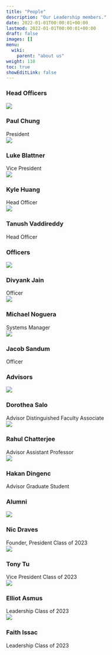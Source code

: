 ```yaml
---
title: "People"
description: "Our Leadership members."
date: 2022-01-01T00:00:01+00:00
lastmod: 2022-01-01T00:00:01+00:00
draft: false
images: []
menu:
  wiki:
    parent: "about us"
weight: 110
toc: true
showEditLink: false
---
```

<link rel="stylesheet" href="/css/people.css">

### Head Officers

<div>
 <div class="row" style="--bs-gutter-x: 15px;">
  <div class="col-md-4">
   <div class="our-team">
    <div class="pic">
     <img src="/images/people/paul.jpg">
    </div>
    <h3 class="title">Paul Chung</h3>
    <span class="role">President</span>
   </div>
  </div>
  <div class="col-md-4">
   <div class="our-team">
    <div class="pic">
     <img src="/images/people/luke.jpg">
    </div>
    <h3 class="title">Luke Blattner</h3>
    <span class="role">Vice President</span>
   </div>
  </div>
  <div class="col-md-4">
   <div class="our-team">
    <div class="pic">
     <img src="/images/people/default.jpg">
    </div>
    <h3 class="title">Kyle Huang</h3>
    <span class="role">Head Officer</span>
   </div>
  </div>
  <div class="col-md-4">
   <div class="our-team">
    <div class="pic">
     <img src="/images/people/tanush.jpg">
    </div>
    <h3 class="title">Tanush Vaddireddy</h3>
    <span class="role">Head Officer</span>
   </div>
  </div>
</div>

### Officers

<div>
 <div class="row" style="--bs-gutter-x: 15px;">
  <div class="col-md-4">
   <div class="our-team">
    <div class="pic">
     <img src="/images/people/default.jpg">
    </div>
    <h3 class="title">Divyank Jain</h3>
    <span class="role">Officer</span>
   </div>
  </div>
  <div class="col-md-4">
   <div class="our-team">
    <div class="pic">
     <img src="/images/people/michael.png">
    </div>
    <h3 class="title">Michael Noguera</h3>
    <span class="role">Systems Manager</span>
   </div>
  </div>
  <div class="col-md-4">
   <div class="our-team">
    <div class="pic">
     <img src="/images/people/jacob.jpg">
    </div>
    <h3 class="title">Jacob Sandum</h3>
    <span class="role">Officer</span>
   </div>
  </div>
</div>

### Advisors

<div>
 <div class="row" style="--bs-gutter-x: 15px;">
  <div class="col-md-4">
   <div class="our-team">
    <div class="pic">
     <img src="/images/people/dorothea.jpg">
    </div>
    <h3 class="title">Dorothea Salo</h3>
    <span class="role">Advisor</span>
    <span class="desc">Distinguished Faculty Associate</span>
   </div>
  </div>
  <div class="col-md-4">
   <div class="our-team">
    <div class="pic">
     <img src="/images/people/rahul.jpg">
    </div>
    <h3 class="title">Rahul Chatterjee</h3>
    <span class="role">Advisor</span>
    <span class="desc">Assistant Professor</span>
   </div>
  </div>
  <div class="col-md-4">
   <div class="our-team">
    <div class="pic">
     <img src="/images/people/hakan.jpg">
    </div>
    <h3 class="title">Hakan Dingenc</h3>
    <span class="role">Advisor</span>
    <span class="desc">Graduate Student</span>
   </div>
  </div>
 </div>
</div>


### Alumni


<div>
  <div class="row" style="--bs-gutter-x: 15px;">
    <div class="col-md-4">
      <div class="our-team">
        <div class="pic">
          <img src="/images/people/nic.jpg">
        </div>
        <h3 class="title">Nic Draves</h3>
        <span class="role">Founder, President</span>
        <span class="desc">Class of 2023</span>
      </div>
    </div>
    <div class="col-md-4">
      <div class="our-team">
        <div class="pic">
          <img src="/images/people/tony.jpg">
        </div>
        <h3 class="title">Tony Tu</h3>
        <span class="role">Vice President</span>
        <span class="desc">Class of 2023</span>
      </div>
    </div>
    <div class="col-md-4">
      <div class="our-team">
        <div class="pic">
          <img src="/images/people/elliot.jpg">
        </div>
        <h3 class="title">Elliot Asmus</h3>
        <span class="role">Leadership</span>
        <span class="desc">Class of 2023</span>
      </div>
    </div>
    <div class="col-md-4">
      <div class="our-team">
        <div class="pic">
          <img src="/images/people/faith.png">
        </div>
        <h3 class="title">Faith Issac</h3>
        <span class="role">Leadership</span>
        <span class="desc">Class of 2023</span>
      </div>
    </div>
  </div>
</div>